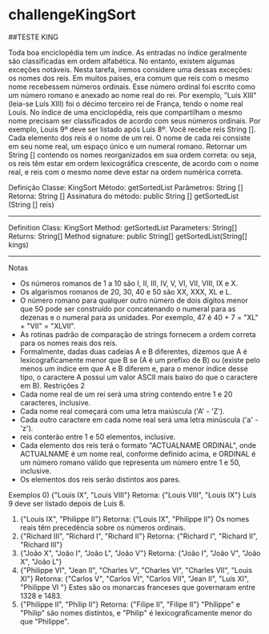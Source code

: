 # challengeKingSort

##TESTE KING

Toda boa enciclopédia tem um índice. As entradas no índice geralmente são classificadas em
ordem alfabética. No entanto, existem algumas exceções notáveis. Nesta tarefa, iremos
considere uma dessas exceções: os nomes dos reis.
Em muitos países, era comum que reis com o mesmo nome recebessem números ordinais.
Esse número ordinal foi escrito como um número romano e anexado ao nome real do
rei. Por exemplo, "Luís XIII" (leia-se Luís XIII) foi o décimo terceiro rei de
França, tendo o nome real Louis.
No índice de uma enciclopédia, reis que compartilham o mesmo nome precisam ser classificados
de acordo com seus números ordinais. Por exemplo, Louis 9º deve ser listado após
Luís 8º.
Você recebe reis String []. Cada elemento dos reis é o nome de um rei. O nome
de cada rei consiste em seu nome real, um espaço único e um numeral romano. Retornar um
String [] contendo os nomes reorganizados em sua ordem correta: ou seja, os reis têm
estar em ordem lexicográfica crescente, de acordo com o nome real, e reis com o
mesmo nome deve estar na ordem numérica correta.

Definição
Classe: KingSort
Método: getSortedList
Parâmetros: String []
Retorna: String []
Assinatura do método: public String [] getSortedList (String [] reis)
***
Definition Class: KingSort 
Method: getSortedList 
Parameters: String[] 
Returns: String[] 
Method signature: public String[] getSortedList(String[] kings)
****

Notas
- Os números romanos de 1 a 10 são I, II, III, IV, V, VI, VII, VIII, IX e
X.
- Os algarismos romanos de 20, 30, 40 e 50 são XX, XXX, XL e L.
- O número romano para qualquer outro número de dois dígitos menor que 50 pode ser construído por
concatenando o numeral para as dezenas e o numeral para as unidades. Por exemplo, 47 é
40 + 7 = "XL" + "VII" = "XLVII".
- As rotinas padrão de comparação de strings fornecem a ordem correta para os nomes reais
dos reis.
- Formalmente, dadas duas cadeias A e B diferentes, dizemos que A é lexicograficamente
menor que B se (A é um prefixo de B) ou (existe pelo menos um índice em que A e
B diferem e, para o menor índice desse tipo, o caractere A possui um valor ASCII mais baixo do que
o caractere em B).
Restrições
2
- Cada nome real de um rei será uma string contendo entre 1 e 20 caracteres,
inclusive.
- Cada nome real começará com uma letra maiúscula ('A' - 'Z').
- Cada outro caractere em cada nome real será uma letra minúscula ('a' - 'z').
- reis conterão entre 1 e 50 elementos, inclusive.
- Cada elemento dos reis terá o formato "ACTUALNAME ORDINAL", onde ACTUALNAME é
um nome real, conforme definido acima, e ORDINAL é um número romano válido que representa um
número entre 1 e 50, inclusive.
- Os elementos dos reis serão distintos aos pares.

Exemplos
0) {"Louis IX", "Louis VIII"}
Retorna: {"Louis VIII", "Louis IX"}
Luís 9 deve ser listado depois de Luís 8.
1) {"Louis IX", "Philippe II"}
Retorna: {"Louis IX", "Philippe II"}
Os nomes reais têm precedência sobre os números ordinais.
2) {"Richard III", "Richard I", "Richard II"}
Retorna: {"Richard I", "Richard II", "Richard III"}
3) {"João X", "João I", "João L", "João V"}
Retorna: {"João I", "João V", "João X", "João L"}
4) {"Philippe VI", "Jean II", "Charles V", "Charles VI", "Charles VII", "Louis XI"}
Retorna: {"Carlos V", "Carlos VI", "Carlos VII", "Jean II", "Luís XI", "Philippe
VI "}
Estes são os monarcas franceses que governaram entre 1328 e 1483.
5) {"Philippe II", "Philip II"}
Retorna: {"Filipe II", "Filipe II"}
"Philippe" e "Philip" são nomes distintos, e "Philip" é lexicograficamente menor
do que "Philippe".
